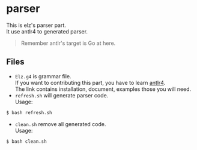 # parser
This is elz's parser part.<br>
It use antlr4 to generated parser.<br>
> Remember antlr's target is Go at here.
## Files
- `Elz.g4` is grammar file.<br>
If you want to contributing this part,
you have to learn [antlr4](http://www.antlr.org/).<br>
The link contains installation, document, examples those you will need.
- `refresh.sh` will generate parser code.<br>
Usage:
```bash
$ bash refresh.sh
```
- `clean.sh` remove all generated code.<br>
Usage:
```bash
$ bash clean.sh
```
